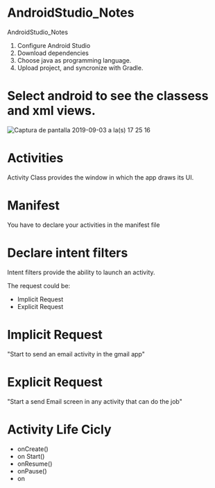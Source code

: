 # AndroidStudio_Notes

AndroidStudio_Notes

1. Configure Android Studio
2. Download dependencies
4. Choose java as programming language.
3. Upload project, and syncronize with Gradle.

# Select android to see the classess and xml views.

![Captura de pantalla 2019-09-03 a la(s) 17 25 16](https://user-images.githubusercontent.com/24994818/64212680-cdbe4000-ce6f-11e9-9e43-4eff64c41501.png)

# Activities

Activity Class provides the window in which the app draws its UI.

# Manifest 

You have to declare your activities in the manifest file

# Declare intent filters

Intent filters provide the ability to launch an activity.

The request could be:

- Implicit Request
- Explicit Request

# Implicit Request

"Start to send an email activity in the gmail app"

# Explicit Request

"Start a send Email screen in any activity that can do the job"

# Activity Life Cicly

- onCreate()
- on Start()
- onResume()
- onPause()
- on 
